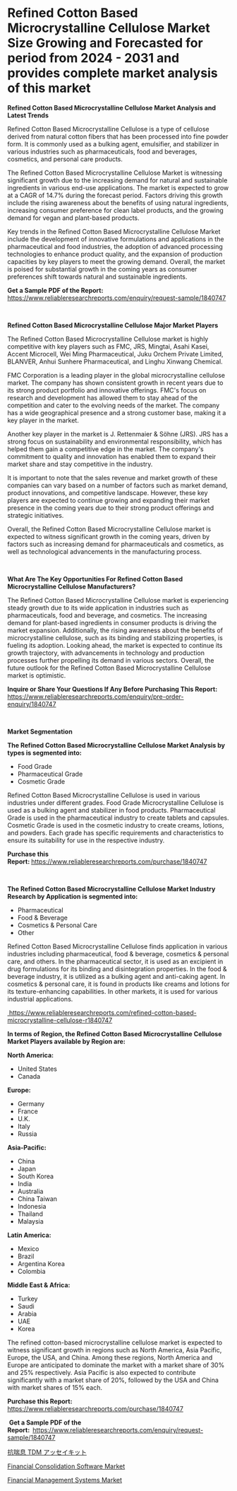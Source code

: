 <p><h1>Refined Cotton Based Microcrystalline Cellulose Market Size Growing and Forecasted for period from 2024 - 2031 and provides complete market analysis of this market</h1></p><p><strong>Refined Cotton Based Microcrystalline Cellulose Market Analysis and Latest Trends</strong></p>
<p><p>Refined Cotton Based Microcrystalline Cellulose is a type of cellulose derived from natural cotton fibers that has been processed into fine powder form. It is commonly used as a bulking agent, emulsifier, and stabilizer in various industries such as pharmaceuticals, food and beverages, cosmetics, and personal care products.</p><p>The Refined Cotton Based Microcrystalline Cellulose Market is witnessing significant growth due to the increasing demand for natural and sustainable ingredients in various end-use applications. The market is expected to grow at a CAGR of 14.7% during the forecast period. Factors driving this growth include the rising awareness about the benefits of using natural ingredients, increasing consumer preference for clean label products, and the growing demand for vegan and plant-based products.</p><p>Key trends in the Refined Cotton Based Microcrystalline Cellulose Market include the development of innovative formulations and applications in the pharmaceutical and food industries, the adoption of advanced processing technologies to enhance product quality, and the expansion of production capacities by key players to meet the growing demand. Overall, the market is poised for substantial growth in the coming years as consumer preferences shift towards natural and sustainable ingredients.</p></p>
<p><strong>Get a Sample PDF of the Report:&nbsp;</strong> <a href="https://www.reliableresearchreports.com/enquiry/request-sample/1840747">https://www.reliableresearchreports.com/enquiry/request-sample/1840747</a></p>
<p>&nbsp;</p>
<p><strong>Refined Cotton Based Microcrystalline Cellulose Major Market Players</strong></p>
<p><p>The Refined Cotton Based Microcrystalline Cellulose market is highly competitive with key players such as FMC, JRS, Mingtai, Asahi Kasei, Accent Microcell, Wei Ming Pharmaceutical, Juku Orchem Private Limited, BLANVER, Anhui Sunhere Pharmaceutical, and Linghu Xinwang Chemical.</p><p>FMC Corporation is a leading player in the global microcrystalline cellulose market. The company has shown consistent growth in recent years due to its strong product portfolio and innovative offerings. FMC's focus on research and development has allowed them to stay ahead of the competition and cater to the evolving needs of the market. The company has a wide geographical presence and a strong customer base, making it a key player in the market.</p><p>Another key player in the market is J. Rettenmaier & Söhne (JRS). JRS has a strong focus on sustainability and environmental responsibility, which has helped them gain a competitive edge in the market. The company's commitment to quality and innovation has enabled them to expand their market share and stay competitive in the industry.</p><p>It is important to note that the sales revenue and market growth of these companies can vary based on a number of factors such as market demand, product innovations, and competitive landscape. However, these key players are expected to continue growing and expanding their market presence in the coming years due to their strong product offerings and strategic initiatives.</p><p>Overall, the Refined Cotton Based Microcrystalline Cellulose market is expected to witness significant growth in the coming years, driven by factors such as increasing demand for pharmaceuticals and cosmetics, as well as technological advancements in the manufacturing process.</p></p>
<p>&nbsp;</p>
<p><strong>What Are The Key Opportunities For Refined Cotton Based Microcrystalline Cellulose Manufacturers?</strong></p>
<p><p>The Refined Cotton Based Microcrystalline Cellulose market is experiencing steady growth due to its wide application in industries such as pharmaceuticals, food and beverage, and cosmetics. The increasing demand for plant-based ingredients in consumer products is driving the market expansion. Additionally, the rising awareness about the benefits of microcrystalline cellulose, such as its binding and stabilizing properties, is fueling its adoption. Looking ahead, the market is expected to continue its growth trajectory, with advancements in technology and production processes further propelling its demand in various sectors. Overall, the future outlook for the Refined Cotton Based Microcrystalline Cellulose market is optimistic.</p></p>
<p><strong>Inquire or Share Your Questions If Any Before Purchasing This Report:</strong> <a href="https://www.reliableresearchreports.com/enquiry/pre-order-enquiry/1840747">https://www.reliableresearchreports.com/enquiry/pre-order-enquiry/1840747</a></p>
<p>&nbsp;</p>
<p><strong>Market Segmentation</strong></p>
<p><strong>The Refined Cotton Based Microcrystalline Cellulose Market Analysis by types is segmented into:</strong></p>
<p><ul><li>Food Grade</li><li>Pharmaceutical Grade</li><li>Cosmetic Grade</li></ul></p>
<p><p>Refined Cotton Based Microcrystalline Cellulose is used in various industries under different grades. Food Grade Microcrystalline Cellulose is used as a bulking agent and stabilizer in food products. Pharmaceutical Grade is used in the pharmaceutical industry to create tablets and capsules. Cosmetic Grade is used in the cosmetic industry to create creams, lotions, and powders. Each grade has specific requirements and characteristics to ensure its suitability for use in the respective industry.</p></p>
<p><strong>Purchase this Report:&nbsp;</strong><a href="https://www.reliableresearchreports.com/purchase/1840747">https://www.reliableresearchreports.com/purchase/1840747</a></p>
<p>&nbsp;</p>
<p><strong>The Refined Cotton Based Microcrystalline Cellulose Market Industry Research by Application is segmented into:</strong></p>
<p><ul><li>Pharmaceutical</li><li>Food & Beverage</li><li>Cosmetics & Personal Care</li><li>Other</li></ul></p>
<p><p>Refined Cotton Based Microcrystalline Cellulose finds application in various industries including pharmaceutical, food & beverage, cosmetics & personal care, and others. In the pharmaceutical sector, it is used as an excipient in drug formulations for its binding and disintegration properties. In the food & beverage industry, it is utilized as a bulking agent and anti-caking agent. In cosmetics & personal care, it is found in products like creams and lotions for its texture-enhancing capabilities. In other markets, it is used for various industrial applications.</p></p>
<p><a href="https://www.reliableresearchreports.com/refined-cotton-based-microcrystalline-cellulose-r1840747">&nbsp;https://www.reliableresearchreports.com/refined-cotton-based-microcrystalline-cellulose-r1840747</a></p>
<p><strong>In terms of Region, the Refined Cotton Based Microcrystalline Cellulose Market Players available by Region are:</strong></p>
<p>
    <p> <strong> North America: </strong>
        <ul>
            <li>United States</li>
            <li>Canada</li>
        </ul>
        </p> 
    <p> <strong> Europe: </strong>
        <ul>
            <li>Germany</li>
            <li>France</li>
            <li>U.K.</li>
            <li>Italy</li>
            <li>Russia</li>
        </ul>
        </p> 
    <p> <strong> Asia-Pacific: </strong>
        <ul>
            <li>China</li>
            <li>Japan</li>
            <li>South Korea</li>
            <li>India</li>
            <li>Australia</li>
            <li>China Taiwan</li>
            <li>Indonesia</li>
            <li>Thailand</li>
            <li>Malaysia</li>
        </ul>
        </p> 
    <p> <strong> Latin America: </strong>
        <ul>
            <li>Mexico</li>
            <li>Brazil</li>
            <li>Argentina Korea</li>
            <li>Colombia</li>
        </ul>
        </p> 
    <p> <strong> Middle East & Africa: </strong>
        <ul>
            <li>Turkey</li>
            <li>Saudi</li>
            <li>Arabia</li>
            <li>UAE</li>
            <li>Korea</li>
        </ul>
    </p>
    </p>
<p><p>The refined cotton-based microcrystalline cellulose market is expected to witness significant growth in regions such as North America, Asia Pacific, Europe, the USA, and China. Among these regions, North America and Europe are anticipated to dominate the market with a market share of 30% and 25% respectively. Asia Pacific is also expected to contribute significantly with a market share of 20%, followed by the USA and China with market shares of 15% each.</p></p>
<p><strong>Purchase this Report: </strong><a href="https://www.reliableresearchreports.com/purchase/1840747">https://www.reliableresearchreports.com/purchase/1840747</a></p>
<p>&nbsp;<strong>Get a Sample PDF of the Report:&nbsp;&nbsp;</strong><a href="https://www.reliableresearchreports.com/enquiry/request-sample/1840747">https://www.reliableresearchreports.com/enquiry/request-sample/1840747</a></p>
<p><strong></strong></p>
<p><p><a href="https://github.com/KaliMetz2023/Market-Research-Report-List-1/blob/main/5215551179264.md">抗喘息 TDM アッセイキット</a></p><p><a href="https://github.com/sonuprakash1/Market-Research-Report-List-3/blob/main/financial-consolidation-software-market.md">Financial Consolidation Software Market</a></p><p><a href="https://github.com/jhcraigie/Market-Research-Report-List-4/blob/main/financial-management-systems-market.md">Financial Management Systems Market</a></p></p>